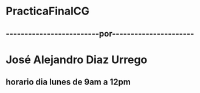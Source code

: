 # PracticaFinalCG
## -------------------------por----------------------
# José Alejandro Diaz Urrego
## horario dia lunes de 9am a 12pm
